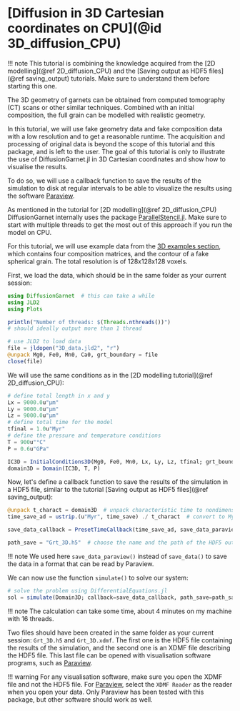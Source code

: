 # [Diffusion in 3D Cartesian coordinates on CPU](@id 3D_diffusion_CPU)

!!! note
    This tutorial is combining the knowledge acquired from the [2D modelling](@ref 2D_diffusion_CPU) and the [Saving output as HDF5 files](@ref saving_output) tutorials. Make sure to understand them before starting this one.

The 3D geometry of garnets can be obtained from computed tomography (CT) scans or other similar techniques. Combined with an initial composition, the full grain can be modelled with realistic geometry.

In this tutorial, we will use fake geometry data and fake composition data with a low resolution and to get a reasonable runtime. The acquisition and processing of original data is beyond the scope of this tutorial and this package, and is left to the user. The goal of this tutorial is only to illustrate the use of DiffusionGarnet.jl in 3D Cartesian coordinates and show how to visualise the results.

To do so, we will use a callback function to save the results of the simulation to disk at regular intervals to be able to visualize the results using the software [Paraview](https://www.paraview.org/).

As mentioned in the tutorial for [2D modelling](@ref 2D_diffusion_CPU) DiffusionGarnet internally uses the package [ParallelStencil.jl](https://github.com/omlins/ParallelStencil.jl). Make sure to start with multiple threads to get the most out of this approach if you run the model on CPU.

For this tutorial, we will use example data from the [3D examples section](https://github.com/Iddingsite/DiffusionGarnet.jl/tree/main/examples/3D), which contains four composition matrices, and the contour of a fake spherical grain. The total resolution is of 128x128x128 voxels.

First, we load the data, which should be in the same folder as your current session:

```julia
using DiffusionGarnet  # this can take a while
using JLD2
using Plots

println("Number of threads: $(Threads.nthreads())")
# should ideally output more than 1 thread

# use JLD2 to load data
file = jldopen("3D_data.jld2", "r")
@unpack Mg0, Fe0, Mn0, Ca0, grt_boundary = file
close(file)
```
We will use the same conditions as in the [2D modelling tutorial](@ref 2D_diffusion_CPU):

```julia
# define total length in x and y
Lx = 9000.0u"µm"
Ly = 9000.0u"µm"
Lz = 9000.0u"µm"
# define total time for the model
tfinal = 1.0u"Myr"
# define the pressure and temperature conditions
T = 900u"°C"
P = 0.6u"GPa"

IC3D = InitialConditions3D(Mg0, Fe0, Mn0, Lx, Ly, Lz, tfinal; grt_boundary = grt_boundary)
domain3D = Domain(IC3D, T, P)
```

Now, let's define a callback function to save the results of the simulation in a HDF5 file, similar to the tutorial [Saving output as HDF5 files](@ref saving_output):

```julia
@unpack t_charact = domain3D  # unpack characteristic time to nondimensionalise the time for the simulation
time_save_ad = ustrip.(u"Myr", time_save) ./ t_charact  # convert to Myr, remove units, and convert to nondimensional time

save_data_callback = PresetTimeCallback(time_save_ad, save_data_paraview)

path_save = "Grt_3D.h5"  # choose the name and the path of the HDF5 output file (make sure to add .h5 or .hdf5 at the end)
```

!!! note
    We used here `save_data_paraview()` instead of `save_data()` to save the data in a format that can be read by Paraview.

We can now use the function `simulate()` to solve our system:

```julia
# solve the problem using DifferentialEquations.jl
sol = simulate(Domain3D; callback=save_data_callback, path_save=path_save, save_everystep=false)
```

!!! note
    The calculation can take some time, about 4 minutes on my machine with 16 threads.

Two files should have been created in the same folder as your current session: `Grt_3D.h5` and `Grt_3D.xdmf`. The first one is the HDF5 file containing the results of the simulation, and the second one is an XDMF file describing the HDF5 file. This last file can be opened with visualisation software programs, such as [Paraview](https://www.paraview.org/).

!!! warning
    For any visualisation software, make sure you open the XDMF file and not the HDF5 file. For [Paraview](https://www.paraview.org/), select the `XDMF Reader` as the reader when you open your data. Only Paraview has been tested with this package, but other software should work as well.




